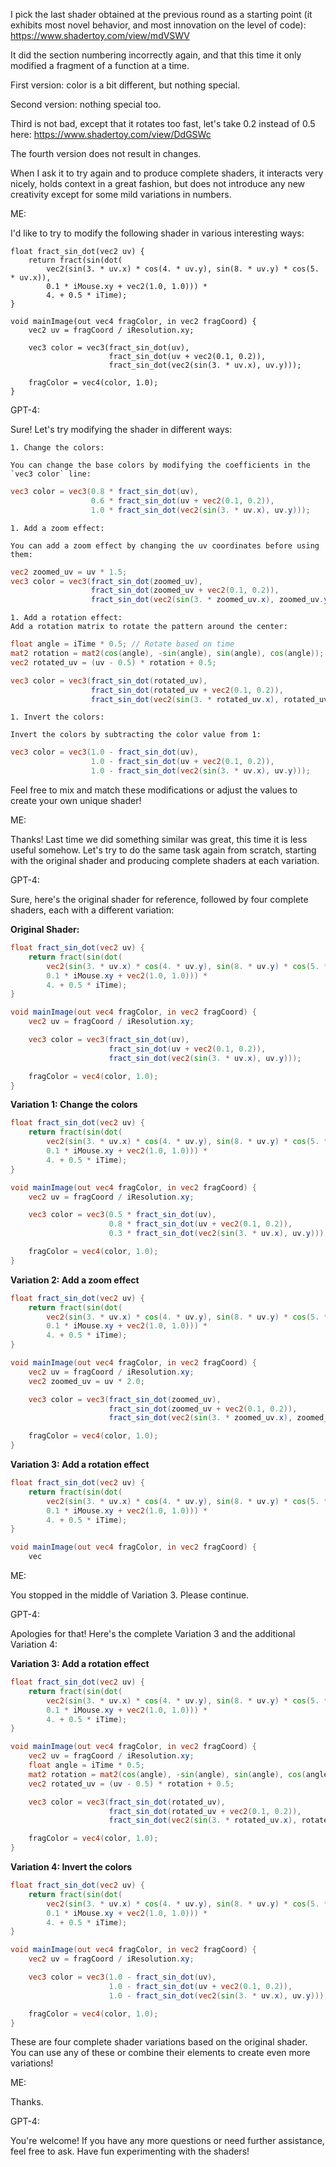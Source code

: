 I pick the last shader obtained at the previous round as a starting point (it exhibits most novel behavior, and most innovation on the level of code): https://www.shadertoy.com/view/mdVSWV

It did the section numbering incorrectly again, and that this time it only modified a fragment of a function at a time.

First version: color is a bit different, but nothing special.

Second version: nothing special too.

Third is not bad, except that it rotates too fast, let's take 0.2 instead of 0.5 here: https://www.shadertoy.com/view/DdGSWc

The fourth version does not result in changes.

When I ask it to try again and to produce complete shaders, it interacts very nicely, holds context in a great fashion,
but does not introduce any new creativity except for some mild variations in numbers.

ME:

I'd like to try to modify the following shader in various interesting ways:

```
float fract_sin_dot(vec2 uv) {
    return fract(sin(dot(
        vec2(sin(3. * uv.x) * cos(4. * uv.y), sin(8. * uv.y) * cos(5. * uv.x)),
        0.1 * iMouse.xy + vec2(1.0, 1.0))) *
        4. + 0.5 * iTime);
}

void mainImage(out vec4 fragColor, in vec2 fragCoord) {
    vec2 uv = fragCoord / iResolution.xy;

    vec3 color = vec3(fract_sin_dot(uv),
                      fract_sin_dot(uv + vec2(0.1, 0.2)),
                      fract_sin_dot(vec2(sin(3. * uv.x), uv.y)));

    fragColor = vec4(color, 1.0);
}

```

GPT-4:

Sure! Let's try modifying the shader in different ways:

    1. Change the colors:
    
    You can change the base colors by modifying the coefficients in the `vec3 color` line:

```glsl
vec3 color = vec3(0.8 * fract_sin_dot(uv),
                  0.6 * fract_sin_dot(uv + vec2(0.1, 0.2)),
                  1.0 * fract_sin_dot(vec2(sin(3. * uv.x), uv.y)));
```

    1. Add a zoom effect:
    
    You can add a zoom effect by changing the uv coordinates before using them:
    
```glsl
vec2 zoomed_uv = uv * 1.5;
vec3 color = vec3(fract_sin_dot(zoomed_uv),
                  fract_sin_dot(zoomed_uv + vec2(0.1, 0.2)),
                  fract_sin_dot(vec2(sin(3. * zoomed_uv.x), zoomed_uv.y)));
```

    1. Add a rotation effect:
    Add a rotation matrix to rotate the pattern around the center:

```glsl
float angle = iTime * 0.5; // Rotate based on time
mat2 rotation = mat2(cos(angle), -sin(angle), sin(angle), cos(angle));
vec2 rotated_uv = (uv - 0.5) * rotation + 0.5;

vec3 color = vec3(fract_sin_dot(rotated_uv),
                  fract_sin_dot(rotated_uv + vec2(0.1, 0.2)),
                  fract_sin_dot(vec2(sin(3. * rotated_uv.x), rotated_uv.y)));
```

    1. Invert the colors:
    
    Invert the colors by subtracting the color value from 1:
    
```glsl
vec3 color = vec3(1.0 - fract_sin_dot(uv),
                  1.0 - fract_sin_dot(uv + vec2(0.1, 0.2)),
                  1.0 - fract_sin_dot(vec2(sin(3. * uv.x), uv.y)));
```

Feel free to mix and match these modifications or adjust the values to create your own unique shader!

ME:

Thanks! Last time we did something similar was great, this time it is less useful somehow. Let's try to do the same task again from scratch, starting with the original shader and producing complete shaders at each variation.

GPT-4:

Sure, here's the original shader for reference, followed by four complete shaders, each with a different variation:

**Original Shader:**

```glsl
float fract_sin_dot(vec2 uv) {
    return fract(sin(dot(
        vec2(sin(3. * uv.x) * cos(4. * uv.y), sin(8. * uv.y) * cos(5. * uv.x)),
        0.1 * iMouse.xy + vec2(1.0, 1.0))) *
        4. + 0.5 * iTime);
}

void mainImage(out vec4 fragColor, in vec2 fragCoord) {
    vec2 uv = fragCoord / iResolution.xy;

    vec3 color = vec3(fract_sin_dot(uv),
                      fract_sin_dot(uv + vec2(0.1, 0.2)),
                      fract_sin_dot(vec2(sin(3. * uv.x), uv.y)));

    fragColor = vec4(color, 1.0);
}
```

**Variation 1: Change the colors**

```glsl
float fract_sin_dot(vec2 uv) {
    return fract(sin(dot(
        vec2(sin(3. * uv.x) * cos(4. * uv.y), sin(8. * uv.y) * cos(5. * uv.x)),
        0.1 * iMouse.xy + vec2(1.0, 1.0))) *
        4. + 0.5 * iTime);
}

void mainImage(out vec4 fragColor, in vec2 fragCoord) {
    vec2 uv = fragCoord / iResolution.xy;

    vec3 color = vec3(0.5 * fract_sin_dot(uv),
                      0.8 * fract_sin_dot(uv + vec2(0.1, 0.2)),
                      0.3 * fract_sin_dot(vec2(sin(3. * uv.x), uv.y)));

    fragColor = vec4(color, 1.0);
}
```

**Variation 2: Add a zoom effect**

```glsl
float fract_sin_dot(vec2 uv) {
    return fract(sin(dot(
        vec2(sin(3. * uv.x) * cos(4. * uv.y), sin(8. * uv.y) * cos(5. * uv.x)),
        0.1 * iMouse.xy + vec2(1.0, 1.0))) *
        4. + 0.5 * iTime);
}

void mainImage(out vec4 fragColor, in vec2 fragCoord) {
    vec2 uv = fragCoord / iResolution.xy;
    vec2 zoomed_uv = uv * 2.0;

    vec3 color = vec3(fract_sin_dot(zoomed_uv),
                      fract_sin_dot(zoomed_uv + vec2(0.1, 0.2)),
                      fract_sin_dot(vec2(sin(3. * zoomed_uv.x), zoomed_uv.y)));

    fragColor = vec4(color, 1.0);
}
```

**Variation 3: Add a rotation effect**

```glsl
float fract_sin_dot(vec2 uv) {
    return fract(sin(dot(
        vec2(sin(3. * uv.x) * cos(4. * uv.y), sin(8. * uv.y) * cos(5. * uv.x)),
        0.1 * iMouse.xy + vec2(1.0, 1.0))) *
        4. + 0.5 * iTime);
}

void mainImage(out vec4 fragColor, in vec2 fragCoord) {
    vec
```

ME:

You stopped in the middle of Variation 3. Please continue.

GPT-4:

Apologies for that! Here's the complete Variation 3 and the additional Variation 4:

**Variation 3: Add a rotation effect**

```glsl
float fract_sin_dot(vec2 uv) {
    return fract(sin(dot(
        vec2(sin(3. * uv.x) * cos(4. * uv.y), sin(8. * uv.y) * cos(5. * uv.x)),
        0.1 * iMouse.xy + vec2(1.0, 1.0))) *
        4. + 0.5 * iTime);
}

void mainImage(out vec4 fragColor, in vec2 fragCoord) {
    vec2 uv = fragCoord / iResolution.xy;
    float angle = iTime * 0.5;
    mat2 rotation = mat2(cos(angle), -sin(angle), sin(angle), cos(angle));
    vec2 rotated_uv = (uv - 0.5) * rotation + 0.5;

    vec3 color = vec3(fract_sin_dot(rotated_uv),
                      fract_sin_dot(rotated_uv + vec2(0.1, 0.2)),
                      fract_sin_dot(vec2(sin(3. * rotated_uv.x), rotated_uv.y)));

    fragColor = vec4(color, 1.0);
}
```

**Variation 4: Invert the colors**

```glsl
float fract_sin_dot(vec2 uv) {
    return fract(sin(dot(
        vec2(sin(3. * uv.x) * cos(4. * uv.y), sin(8. * uv.y) * cos(5. * uv.x)),
        0.1 * iMouse.xy + vec2(1.0, 1.0))) *
        4. + 0.5 * iTime);
}

void mainImage(out vec4 fragColor, in vec2 fragCoord) {
    vec2 uv = fragCoord / iResolution.xy;

    vec3 color = vec3(1.0 - fract_sin_dot(uv),
                      1.0 - fract_sin_dot(uv + vec2(0.1, 0.2)),
                      1.0 - fract_sin_dot(vec2(sin(3. * uv.x), uv.y)));

    fragColor = vec4(color, 1.0);
}
```

These are four complete shader variations based on the original shader. You can use any of these or combine their elements to create even more variations!

ME:

Thanks.

GPT-4:

You're welcome! If you have any more questions or need further assistance, feel free to ask. Have fun experimenting with the shaders!
